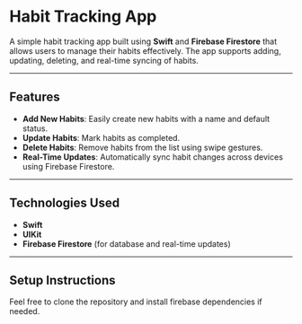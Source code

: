 # Habit Tracking App

A simple habit tracking app built using **Swift** and **Firebase Firestore** that allows users to manage their habits effectively. The app supports adding, updating, deleting, and real-time syncing of habits.

---

## Features

- **Add New Habits**: Easily create new habits with a name and default status.
- **Update Habits**: Mark habits as completed.
- **Delete Habits**: Remove habits from the list using swipe gestures.
- **Real-Time Updates**: Automatically sync habit changes across devices using Firebase Firestore.

---

## Technologies Used

- **Swift**
- **UIKit**
- **Firebase Firestore** (for database and real-time updates)

---

## Setup Instructions

Feel free to clone the repository and install firebase dependencies if needed.
